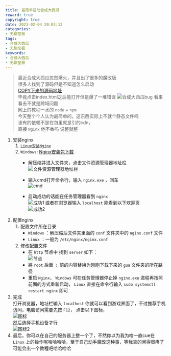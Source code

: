 ```yaml
---
title: 最简单启动合成大西瓜
reward: true
copyright: true
date: 2021-02-04 20:03:13
categories:
- 无聊至极
tags:
- 合成大西瓜
- 无聊至极
keywords:
- 合成大西瓜
- 无聊至极
---
```


> 最近合成大西瓜忽然爆火，并且出了很多的魔改版  
> 很多人找到了源码但是不知道怎么启动  
> [COPY下来的源码地址](https://github.com/li-ji-ji/gua.git)  
> 毕竟点击index.html之后能打开但是爆了一堆错误
![合成大西瓜bug](https://blog-1257162717.cos.ap-shanghai.myqcloud.com/%E6%9C%80%E7%AE%80%E5%8D%95%E5%90%AF%E5%8A%A8%E5%90%88%E6%88%90%E5%A4%A7%E8%A5%BF%E7%93%9C/1.png)
> 看来看去不就是跨域问题  
> 网上的教程一水的 `node` + `npm`  
> 今天整个个人认为最简单的，这东西实际上不就个静态文件吗  
> 该有的依赖不是在包里就是引的cdn，  
> 直接 `Nginx` 他不香吗
> 说整就整
<!--more-->

1. 安装nginx  
   1. [`Linux安装Nginx`](https://blog.evil-scream.cn/2021/01/11/Nginx%E6%90%AD%E5%BB%BA%E7%AE%80%E5%8D%95%E6%96%87%E4%BB%B6%E6%9C%8D%E5%8A%A1%E5%99%A8/)  
   2. `Windows`: [Nginx安装包下载](https://nginx.org/download/nginx-1.19.6.zip)  
      * 解压缩并进入文件夹，点击文件资源管理器地址栏 
        ![文件资源管理器地址栏](https://blog-1257162717.cos.ap-shanghai.myqcloud.com/%E6%9C%80%E7%AE%80%E5%8D%95%E5%90%AF%E5%8A%A8%E5%90%88%E6%88%90%E5%A4%A7%E8%A5%BF%E7%93%9C/2.jpeg)  
      
      * 输入cmd打开命令行，输入 `nginx.exe` ，回车  
        ![cmd](https://blog-1257162717.cos.ap-shanghai.myqcloud.com/%E6%9C%80%E7%AE%80%E5%8D%95%E5%90%AF%E5%8A%A8%E5%90%88%E6%88%90%E5%A4%A7%E8%A5%BF%E7%93%9C/3.jpeg)  
      * 启动成功的话能在任务管理器看到 `nginx`  
        ![成功1](https://blog-1257162717.cos.ap-shanghai.myqcloud.com/%E6%9C%80%E7%AE%80%E5%8D%95%E5%90%AF%E5%8A%A8%E5%90%88%E6%88%90%E5%A4%A7%E8%A5%BF%E7%93%9C/4.jpeg)
        或者在浏览器输入 `localhost` 能看到以下欢迎页  
        ![成功2](https://blog-1257162717.cos.ap-shanghai.myqcloud.com/%E6%9C%80%E7%AE%80%E5%8D%95%E5%90%AF%E5%8A%A8%E5%90%88%E6%88%90%E5%A4%A7%E8%A5%BF%E7%93%9C/5.png)  
2. 配置nginx  
   1. 配置文件所在目录  
      * `Windows` ：解压缩后文件夹里面的 `conf` 文件夹中的 `nginx.conf` 文件
      * `Linux` ：一般为 `/etc/nginx/nginx.conf`  
   2. 修改配置文件  
      * 在 `http` 节点中 找到 `server` 如下：  
        ![节点](https://blog-1257162717.cos.ap-shanghai.myqcloud.com/%E6%9C%80%E7%AE%80%E5%8D%95%E5%90%AF%E5%8A%A8%E5%90%88%E6%88%90%E5%A4%A7%E8%A5%BF%E7%93%9C/6.png)  
      * 將 `root` 后面 `；` 前的内容替换为刚刚下载下来的 `gua` 文件夹的所在路径  
      * 重启 `Nginx`， `Windows` 可在任务管理器停止掉 `nginx.exe` 进程再按照前面的方式重新启动， `Linux` 直接在命令行输入 `sudo systemctl restart nginx` 即可  
3. 完成  
   打开浏览器，地址栏输入 `localhost` 你就可以看到游戏界面了，不过推荐手机访问，电脑访问需要先按 `F12`， 点击以下图标，   
   ![图标](https://blog-1257162717.cos.ap-shanghai.myqcloud.com/%E6%9C%80%E7%AE%80%E5%8D%95%E5%90%AF%E5%8A%A8%E5%90%88%E6%88%90%E5%A4%A7%E8%A5%BF%E7%93%9C/7.png)  
   然后选择手机设备才行  
   ![图标2](https://blog-1257162717.cos.ap-shanghai.myqcloud.com/%E6%9C%80%E7%AE%80%E5%8D%95%E5%90%AF%E5%8A%A8%E5%90%88%E6%88%90%E5%A4%A7%E8%A5%BF%E7%93%9C/8.png)  
4. 最后，你可以在自己的服务器上整一个了，不然你以为我为啥一直cue在 `Linux` 上的操作呢哈哈哈哈，至于自己动手魔改这种事，等我真的闲得蛋疼了可能会出一个教程吧哈哈哈哈